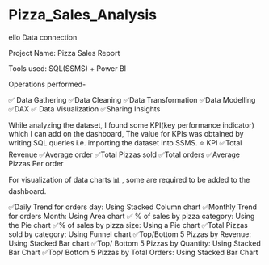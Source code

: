 # Pizza_Sales_Analysis
ello Data connection

Project Name: Pizza Sales Report

Tools used: SQL(SSMS) + Power BI

Operations performed-

✅ Data Gathering
✅Data Cleaning
✅Data Transformation
✅Data Modelling
✅DAX
✅ Data Visualization
✅Sharing Insights

While analyzing the dataset, I found some KPI(key performance indicator) which I can add on the dashboard, The value for KPIs was obtained by writing SQL queries i.e. importing the dataset into SSMS.
⭐ ΚΡΙ
✅Total Revenue
✅Average order
✅Total Pizzas sold
✅Total orders
✅Average Pizzas Per order

For visualization of data charts 📊 , some are required to be added to the dashboard.

✅Daily Trend for orders day: Using Stacked Column chart
✅Monthly Trend for orders Month: Using Area chart
✅ % of sales by pizza category: Using the Pie chart
✅% of sales by pizza size: Using a Pie chart
✅Total Pizzas sold by category: Using Funnel chart
✅Top/Bottom 5 Pizzas by Revenue: Using Stacked Bar chart
✅Top/ Bottom 5 Pizzas by Quantity: Using Stacked Bar Chart
✅Top/ Bottom 5 Pizzas by Total Orders: Using Stacked Bar Chart
